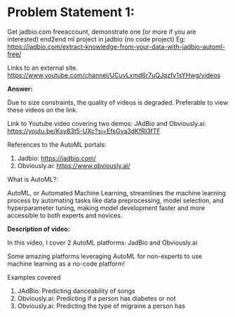 
# Problem Statement 1:

Get jadbio.com freeaccount,  demonstrate one (or more if you are interested)  end2end ml project in jadbio (no code project) 
Eg:  https://jadbio.com/extract-knowledge-from-your-data-with-jadbio-automl-free/

Links to an external site.
https://www.youtube.com/channel/UCuvLxmd6r7uQJqzfv1sYHwg/videos

**Answer:**


 Due to size constraints, the quality of videos is degraded. Preferable to view these videos on the link. 

Link to Youtube video covering two demos: JAdBio and Obviously.ai:
https://youtu.be/Ksv83t5-UXc?si=EfsGva3dKfRI3fTF

References to the AutoML portals:
1) Jadbio: https://jadbio.com/
2) Obviously.ai: https://www.obviously.ai/

What is AutoML?:

AutoML, or Automated Machine Learning, streamlines the machine learning process by automating tasks like data preprocessing, model selection, and hyperparameter tuning, making model development faster and more accessible to both experts and novices.

**Description of video:**

In this video, I cover 2 AutoML platforms: JadBio and Obviously.ai

Some amazing platforms leveraging AutoML for non-experts to use machine learning as a no-code platform!

Examples covered

1) JAdBio: Predicting danceability of songs
2) Obviously.ai:  Predicting if a person has diabetes or not
3) Obviously.ai: Predicting the type of migraine a person has



